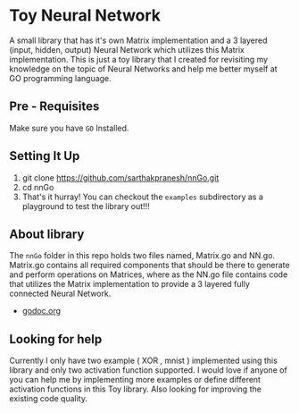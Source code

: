 # Toy Neural Network
<p>
    A small library that has it's own Matrix implementation and a 3 layered 
    (input, hidden, output) Neural Network which utilizes this Matrix implementation. This is just a toy library that 
    I created for revisiting my knowledge on the topic of Neural Networks and help me better myself at
    GO programming language.
</p>

## Pre - Requisites
   Make sure you have `GO` Installed.

## Setting It Up
1. git clone https://github.com/sarthakpranesh/nnGo.git
2. cd nnGo
3. That's it hurray! You can checkout the `examples` subdirectory as a playground to test the library out!!!
 
## About library
The `nnGo` folder in this repo holds two files named, Matrix.go and NN.go. Matrix.go contains all required 
components that should be there to generate and perform operations on Matrices, where as the NN.go file 
contains code that utilizes the Matrix implementation to provide a 3 layered fully connected Neural Network.

* [godoc.org]()
 
## Looking for help
<p>
    Currently I only have two example ( XOR , mnist ) implemented using this library and only two activation function supported.
    I would love if anyone of you can help me by implementing more examples or define different activation functions in 
    this Toy library. Also looking for improving the existing code quality. 
</p>
    